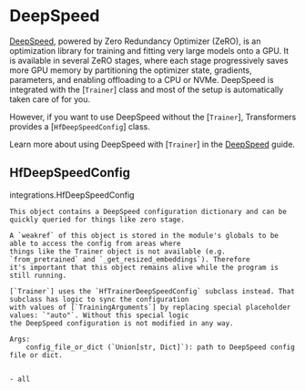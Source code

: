 <!--Copyright 2020 The HuggingFace Team. All rights reserved.

Licensed under the Apache License, Version 2.0 (the "License"); you may not use this file except in compliance with
the License. You may obtain a copy of the License at

http://www.apache.org/licenses/LICENSE-2.0

Unless required by applicable law or agreed to in writing, software distributed under the License is distributed on
an "AS IS" BASIS, WITHOUT WARRANTIES OR CONDITIONS OF ANY KIND, either express or implied. See the License for the
specific language governing permissions and limitations under the License.

⚠️ Note that this file is in Markdown but contain specific syntax for our doc-builder (similar to MDX) that may not be
rendered properly in your Markdown viewer.

-->

# DeepSpeed

[DeepSpeed](https://github.com/microsoft/DeepSpeed), powered by Zero Redundancy Optimizer (ZeRO), is an optimization library for training and fitting very large models onto a GPU. It is available in several ZeRO stages, where each stage progressively saves more GPU memory by partitioning the optimizer state, gradients, parameters, and enabling offloading to a CPU or NVMe. DeepSpeed is integrated with the [`Trainer`] class and most of the setup is automatically taken care of for you. 

However, if you want to use DeepSpeed without the [`Trainer`], Transformers provides a [`HfDeepSpeedConfig`] class.

<Tip>

Learn more about using DeepSpeed with [`Trainer`] in the [DeepSpeed](../deepspeed) guide.

</Tip>

## HfDeepSpeedConfig

integrations.HfDeepSpeedConfig

    This object contains a DeepSpeed configuration dictionary and can be quickly queried for things like zero stage.

    A `weakref` of this object is stored in the module's globals to be able to access the config from areas where
    things like the Trainer object is not available (e.g. `from_pretrained` and `_get_resized_embeddings`). Therefore
    it's important that this object remains alive while the program is still running.

    [`Trainer`] uses the `HfTrainerDeepSpeedConfig` subclass instead. That subclass has logic to sync the configuration
    with values of [`TrainingArguments`] by replacing special placeholder values: `"auto"`. Without this special logic
    the DeepSpeed configuration is not modified in any way.

    Args:
        config_file_or_dict (`Union[str, Dict]`): path to DeepSpeed config file or dict.

    
    - all
